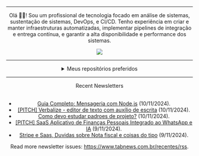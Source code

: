 <div align="center">
<hr>
<p>Olá 👋🏾! Sou um profissional de tecnologia focado em análise de sistemas, sustentação de sistemas, DevOps, e CI/CD. Tenho experiência em criar e manter infraestruturas automatizadas, implementar pipelines de integração e entrega contínua, e garantir a alta disponibilidade e performance dos sistemas.</p>
  <img src="https://media.giphy.com/media/yAGIvCiwPJn5C/giphy.gif">
<hr>
  <details>
  <summary>Meus repositórios preferidos</summary>
  <br />
  Alguns dos meus melhores repositórios:
  <br />
<br />
  <ul><li><a href=https://github.com/KubeNerd/aluratube target="_blank" rel="noopener noreferrer">KubeNerd/aluratube</a> (<b>0</b> ✨ and <b>0</b> 🍴): Aluratube - Desenvolvido durante a imersão React da Alura no final de 2022</li><li><a href=https://github.com/KubeNerd/nlw-ia target="_blank" rel="noopener noreferrer">KubeNerd/nlw-ia</a> (<b>0</b> ✨ and <b>0</b> 🍴): Projeto desenvolvido durante a NLW IA - Usando a API da OPENAI</li><li><a href=https://github.com/KubeNerd/nlw-journey-ia target="_blank" rel="noopener noreferrer">KubeNerd/nlw-journey-ia</a> (<b>0</b> ✨ and <b>0</b> 🍴): NLW IA - Agent de viagens usando python + langchain + GPT</li>
<li>More coming soon :).</li>
</ul>
  </details>
  <hr/>
    <summary>Recent Newsletters</summary>
  <br />
  <ul>
    <li><a href=https://www.tabnews.com.br/lucaspereiradesouzat/guia-completo-mensageria-com-node-js target="_blank" rel="noopener noreferrer">Guia Completo: Mensageria com Node.js</a> (10/11/2024).</li><li><a href=https://www.tabnews.com.br/mtgr18977/pitch-verbalize-editor-de-texto-com-auxilio-de-escrita target="_blank" rel="noopener noreferrer">[PITCH] Verbalize - editor de texto com auxílio de escrita</a> (10/11/2024).</li><li><a href=https://www.tabnews.com.br/cellii/como-devo-estudar-padroes-de-projeto target="_blank" rel="noopener noreferrer">Como devo estudar padroes de projeto?</a> (10/11/2024).</li><li><a href=https://www.tabnews.com.br/byguilhermerocha/pitch-aplicativo-de-financas-pessoais-integrado-ao-whatsapp-e-ia target="_blank" rel="noopener noreferrer">[PITCH] SaaS Aplicativo de Finanças Pessoais Integrado ao WhatsApp e IA</a> (9/11/2024).</li><li><a href=https://www.tabnews.com.br/DivinSphere/stripe-e-saas-duvidas-sobre-nota-fiscal-e-coisas-do-tipo target="_blank" rel="noopener noreferrer">Stripe e Saas, Duvidas sobre Nota fiscal e coisas do tipo</a> (9/11/2024).</li>
  </ul>
<p>Read more newsletter issues: <a href="https://www.tabnews.com.br/recentes/rss">https://www.tabnews.com.br/recentes/rss</a>.</p>
  </details>
